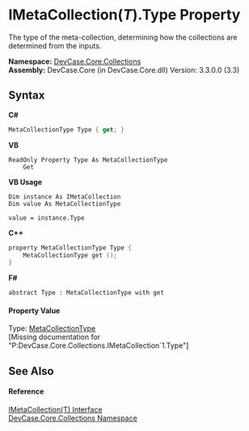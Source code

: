 # IMetaCollection(*T*).Type Property 
 

The type of the meta-collection, determining how the collections are determined from the inputs.

**Namespace:**&nbsp;<a href="N_DevCase_Core_Collections">DevCase.Core.Collections</a><br />**Assembly:**&nbsp;DevCase.Core (in DevCase.Core.dll) Version: 3.3.0.0 (3.3)

## Syntax

**C#**<br />
``` C#
MetaCollectionType Type { get; }
```

**VB**<br />
``` VB
ReadOnly Property Type As MetaCollectionType
	Get
```

**VB Usage**<br />
``` VB Usage
Dim instance As IMetaCollection
Dim value As MetaCollectionType

value = instance.Type

```

**C++**<br />
``` C++
property MetaCollectionType Type {
	MetaCollectionType get ();
}
```

**F#**<br />
``` F#
abstract Type : MetaCollectionType with get

```


#### Property Value
Type: <a href="T_DevCase_Core_Collections_MetaCollectionType">MetaCollectionType</a><br />\[Missing <value> documentation for "P:DevCase.Core.Collections.IMetaCollection`1.Type"\]

## See Also


#### Reference
<a href="T_DevCase_Core_Collections_IMetaCollection_1">IMetaCollection(T) Interface</a><br /><a href="N_DevCase_Core_Collections">DevCase.Core.Collections Namespace</a><br />